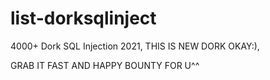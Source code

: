 # list-dorksqlinject

4000+ Dork SQL Injection 2021, THIS IS NEW DORK OKAY:),

GRAB IT FAST AND HAPPY BOUNTY FOR U^^
